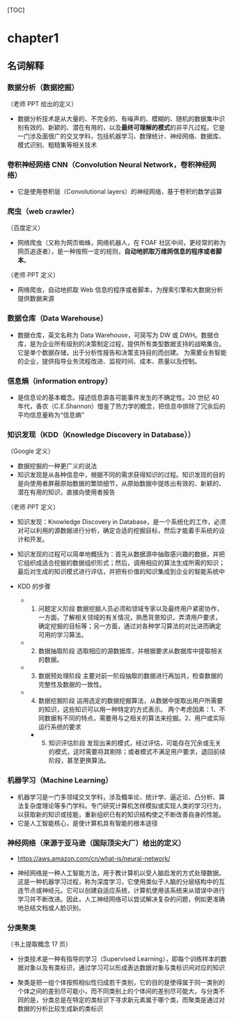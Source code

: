 [TOC]

# chapter1

## 名词解释

### 数据分析（数据挖掘）

（老师 PPT 给出的定义）

- 数据分析技术是从大量的、不完全的、有噪声的、模糊的、随机的数据集中识别有效的、新颖的、潜在有用的，以及**最终可理解的模式**的非平凡过程。它是一门涉及面很广的交叉学科，包括机器学习、数理统计、神经网络、数据库、模式识别、粗糙集等相关技术

### 卷积神经网络 CNN（Convolution Neural Network，卷积神经网络）

- 它是使用卷积层（Convolutional layers）的神经网络，基于卷积的数学运算

### 爬虫（web crawler）

（百度定义）

- 网络爬虫（又称为网页蜘蛛，网络机器人，在 FOAF 社区中间，更经常的称为网页追逐者），是一种按照一定的规则，**自动地抓取万维网信息的程序或者脚本**。

（老师 PPT 定义）

- 网络爬虫，自动地抓取 Web 信息的程序或者脚本，为搜索引擎和大数据分析提供数据来源

### 数据仓库（Data Warehouse）

- 数据仓库，英文名称为 Data Warehouse，可简写为 DW 或 DWH。数据仓库，是为企业所有级别的决策制定过程，提供所有类型数据支持的战略集合。它是单个数据存储，出于分析性报告和决策支持目的而创建。 为需要业务智能的企业，提供指导业务流程改进、监视时间、成本、质量以及控制。

### 信息熵（information entropy）

- 是信息论的基本概念。描述信息源各可能事件发生的不确定性。20 世纪 40 年代，香农（C.E.Shannon）借鉴了热力学的概念，把信息中排除了冗余后的平均信息量称为“信息熵”

### 知识发现（KDD（Knowledge Discovery in Database））

（Google 定义）

- 数据挖掘的一种更广义的说法
- 知识发现是从各种信息中，根据不同的需求获得知识的过程。知识发现的目的是向使用者屏蔽原始数据的繁琐细节，从原始数据中提炼出有效的、新颖的、潜在有用的知识，直接向使用者报告

（老师 PPT 定义）

- 知识发现：Knowledge Discovery in Database，是一个系统化的工作，必须对可以利用的源数据进行分析，确定合适的挖掘目标，然后才能着手系统的设计和开发。

- 知识发现的过程可以简单地概括为：首先从数据源中抽取感兴趣的数据，并把它组织成适合挖掘的数据组织形式；然后，调用相应的算法生成所需的知识；最后对生成的知识模式进行评估，并把有价值的知识集成到企业的智能系统中

- KDD 的步骤
  - 1. 问题定义阶段
       数据挖掘人员必须和领域专家以及最终用户紧密协作，一方面，了解相关领域的有关情况，熟悉背景知识，弄清用户要求，确定挖掘的目标等；另一方面，通过对各种学习算法的对比进而确定可用的学习算法。
  - 2. 数据抽取阶段
       选取相应的源数据库，并根据要求从数据库中提取相关的数据。
  - 3. 数据预处理阶段
       主要对前一阶段抽取的数据进行再加共，检查数据的完整性及数据的一致性。
  - 4. 数据挖掘阶段
       运用选定的数据挖掘算法，从数据中提取出用户所需要的知识，这些知识可以用一种特定的方式表示。
       两个考虑因素：1、不同数据有不同的特点，需要用与之相关的算法来挖掘。2、用户或实际运行系统的要求
    - 5. 知识评估阶段
         发现出来的模式，经过评估，可能存在冗余或无关的模式，这时需要将其剔除；或者模式不满足用户要求，退回前续阶段，甚至更换算法。

### 机器学习（Machine Learning）

- 机器学习是一门多领域交叉学科，涉及概率论、统计学、逼近论、凸分析、算法复杂度理论等多门学科。专门研究计算机怎样模拟或实现人类的学习行为，以获取新的知识或技能，重新组织已有的知识结构使之不断改善自身的性能。
- 它是人工智能核心，是使计算机具有智能的根本途径

### 神经网络（来源于亚马逊（国际顶尖大厂）给出的定义）

- https://aws.amazon.com/cn/what-is/neural-network/

- 神经网络是一种人工智能方法，用于教计算机以受人脑启发的方式处理数据。这是一种机器学习过程，称为深度学习，它使用类似于人脑的分层结构中的互连节点或神经元。它可以创建自适应系统，计算机使用该系统来从错误中进行学习并不断改进。因此，人工神经网络可以尝试解决复杂的问题，例如更准确地总结文档或人脸识别。

### 分类聚类

（书上提取概念 17 页）

- 分类技术是一种有指导的学习（Supervised Learning），即每个训练样本的数据对象以及有类标识，通过学习可以形成表达数据对象与类标识间对应的知识

- 聚类是把一组个体按照相似性归成若干类别，它的目的是使得属于同一类别的个体之间的差别尽可能小，而不同类别上的个体间的差别尽可能大，与分类不同的是，分类总是在特定的类标识下寻求新元素属于哪个类，而聚类是通过对数据的分析比较生成新的类标识
